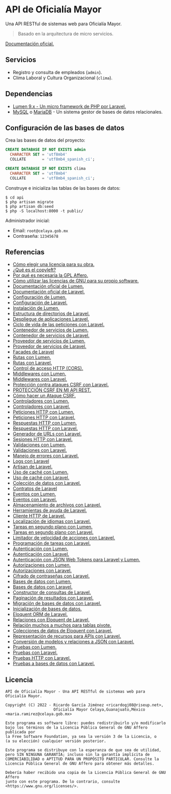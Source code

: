 # API de Oficialía Mayor

Una API RESTful de sistemas web para Oficialía Mayor.

> Basado en la arquitectura de micro servicios.

[Documentación oficial.](https://ricardogj08.notion.site/API-de-Oficial-a-Mayor-d6f94be08d7f4e738418a0f13ee98216)

## Servicios

* Registro y consulta de empleados (`admin`).
* Clima Laboral y Cultura Organizacional (`clima`).

## Dependencias

* [Lumen 9.x - Un micro framework de PHP por Laravel.](https://lumen.laravel.com/docs/9.x)
* [MySQL](https://www.mysql.com/) o [MariaDB](https://mariadb.com/) - Un sistema gestor de bases de datos relacionales.

## Configuración de las bases de datos

Crea las bases de datos del proyecto:

```sql
CREATE DATABASE IF NOT EXISTS admin
  CHARACTER SET = 'utf8mb4'
  COLLATE       = 'utf8mb4_spanish_ci';
```

```sql
CREATE DATABASE IF NOT EXISTS clima
  CHARACTER SET = 'utf8mb4'
  COLLATE       = 'utf8mb4_spanish_ci';
```

Construye e inicializa las tablas de las bases de datos:

```shell
$ cd api
$ php artisan migrate
$ php artisan db:seed
$ php -S localhost:8000 -t public/
```

Administrador inicial:

* Email: `root@celaya.gob.mx`
* Contraseña: `12345678`

## Referencias

* [Cómo elegir una licencia para su obra.](https://www.gnu.org/licenses/license-recommendations.es.html)
* [¿Qué es el copyleft?](https://www.gnu.org/licenses/copyleft.html)
* [Por qué es necesaria la GPL Affero.](https://www.gnu.org/licenses/why-affero-gpl.html)
* [Cómo utilizar las licencias de GNU para su propio software.](https://www.gnu.org/licenses/gpl-howto.es.html)
* [Documentación oficial de Lumen.](https://lumen.laravel.com/docs/9.x)
* [Documentación oficial de Laravel.](https://laravel.com/docs/9.x/)
* [Configuración de Lumen.](https://lumen.laravel.com/docs/9.x/configuration)
* [Configuración de Laravel.](https://laravel.com/docs/9.x/configuration)
* [Instalación de Lumen.](https://lumen.laravel.com/docs/9.x/installation)
* [Estructura de directorios de Laravel.](https://laravel.com/docs/9.x/structure)
* [Despliegue de aplicaciones Laravel.](https://laravel.com/docs/9.x/deployment)
* [Ciclo de vida de las peticiones con Laravel.](https://laravel.com/docs/9.x/lifecycle)
* [Contenedor de servicios de Lumen.](https://lumen.laravel.com/docs/9.x/container)
* [Contenedor de servicios de Laravel.](https://laravel.com/docs/9.x/container)
* [Proveedor de servicios de Lumen.](https://lumen.laravel.com/docs/9.x/providers)
* [Proveedor de servicios de Laravel.](https://laravel.com/docs/9.x/providers)
* [Facades de Laravel](https://laravel.com/docs/9.x/facades)
* [Rutas con Lumen.](https://lumen.laravel.com/docs/9.x/routing)
* [Rutas con Laravel.](https://laravel.com/docs/9.x/routing)
* [Control de acceso HTTP (CORS).](https://developer.mozilla.org/es/docs/Web/HTTP/CORS)
* [Middlewares con Lumen.](https://lumen.laravel.com/docs/9.x/middleware)
* [Middlewares con Laravel.](https://laravel.com/docs/9.x/middleware)
* [Protección contra ataques CSRF con Laravel.](https://laravel.com/docs/9.x/csrf)
* [PROTECCIÓN CSRF EN MI API REST.](https://youtu.be/N08q_zQlolo)
* [Cómo hacer un Ataque CSRF.](https://youtu.be/CXSE89JGnek)
* [Controladores con Lumen.](https://lumen.laravel.com/docs/9.x/controllers)
* [Controladores con Laravel.](https://laravel.com/docs/9.x/controllers)
* [Peticiones HTTP con Lumen.](https://lumen.laravel.com/docs/9.x/requests)
* [Peticiones HTTP con Laravel.](https://laravel.com/docs/9.x/requests)
* [Respuestas HTTP con Lumen.](https://lumen.laravel.com/docs/9.x/responses)
* [Respuestas HTTP con Laravel.](https://laravel.com/docs/9.x/responses)
* [Generador de URLs con Laravel.](https://laravel.com/docs/9.x/urls)
* [Sesiones HTTP con Laravel.](https://laravel.com/docs/9.x/session)
* [Validaciones con Lumen.](https://lumen.laravel.com/docs/9.x/validation)
* [Validaciones con Laravel.](https://laravel.com/docs/9.x/validation)
* [Manejo de errores con Laravel.](https://laravel.com/docs/9.x/errors)
* [Logs con Laravel](https://laravel.com/docs/9.x/logging)
* [Artisan de Laravel.](https://laravel.com/docs/9.x/artisan)
* [Uso de caché con Lumen.](https://lumen.laravel.com/docs/9.x/cache)
* [Uso de caché con Laravel.](https://laravel.com/docs/9.x/cache)
* [Colección de datos con Laravel.](https://laravel.com/docs/9.x/collections)
* [Contratos de Laravel](https://laravel.com/docs/9.x/contracts)
* [Eventos con Lumen.](https://lumen.laravel.com/docs/9.x/events)
* [Eventos con Laravel.](https://laravel.com/docs/9.x/events)
* [Almacenamiento de archivos con Laravel.](https://laravel.com/docs/9.x/filesystem)
* [Herramientas de ayuda de Laravel.](https://laravel.com/docs/9.x/helpers)
* [Cliente HTTP de Laravel.](https://laravel.com/docs/9.x/http-client)
* [Localización de idiomas con Laravel.](https://laravel.com/docs/9.x/localization)
* [Tareas en segundo plano con Lumen.](https://lumen.laravel.com/docs/9.x/queues)
* [Tareas en segundo plano con Laravel.](https://laravel.com/docs/9.x/queues)
* [Limitador de velocidad de acciones con Laravel.](https://laravel.com/docs/9.x/rate-limiting)
* [Programación de tareas con Laravel.](https://laravel.com/docs/9.x/scheduling)
* [Autenticación con Lumen.](https://lumen.laravel.com/docs/9.x/authentication)
* [Autenticación con Laravel.](https://laravel.com/docs/9.x/authentication)
* [Autenticación con JSON Web Tokens para Laravel y Lumen.](https://github.com/PHP-Open-Source-Saver/jwt-auth)
* [Autorizaciones con Lumen.](https://lumen.laravel.com/docs/9.x/authorization)
* [Autorizaciones con Laravel.](https://laravel.com/docs/9.x/authorization)
* [Cifrado de contraseñas con Laravel.](https://laravel.com/docs/9.x/hashing)
* [Bases de datos con Lumen.](https://lumen.laravel.com/docs/9.x/database)
* [Bases de datos con Laravel.](https://laravel.com/docs/9.x/database)
* [Constructor de consultas de Laravel.](https://laravel.com/docs/9.x/queries)
* [Paginación de resultados con Laravel.](https://laravel.com/docs/9.x/pagination)
* [Migración de bases de datos con Laravel.](https://laravel.com/docs/9.x/migrations)
* [Inicialización de bases de datos.](https://laravel.com/docs/9.x/seeding)
* [Eloquent ORM de Laravel.](https://laravel.com/docs/9.x/eloquent)
* [Relaciones con Eloquent de Laravel.](https://laravel.com/docs/9.x/eloquent-relationships)
* [Relación muchos a muchos para tablas pivote.](https://youtu.be/07HRysMPaKY)
* [Colecciones de datos de Eloquent con Laravel.](https://laravel.com/docs/9.x/eloquent-collections)
* [Representación de recursos para APIs con Laravel.](https://laravel.com/docs/9.x/eloquent-resources)
* [Conversión de modelos y relaciones a JSON con Laravel.](https://laravel.com/docs/9.x/eloquent-serialization)
* [Pruebas con Lumen.](https://lumen.laravel.com/docs/9.x/testing)
* [Pruebas con Laravel.](https://laravel.com/docs/9.x/testing)
* [Pruebas HTTP con Laravel.](https://laravel.com/docs/9.x/http-tests)
* [Pruebas a bases de datos con Laravel.](https://laravel.com/docs/9.x/database-testing)

## Licencia

```text
API de Oficialía Mayor - Una API RESTful de sistemas web para Oficialía Mayor.

Copyright (C) 2022 - Ricardo García Jiménez <ricardogj08@riseup.net>,
                     Oficialía Mayor Celaya,Guanajuato,México <maria.ramirez@celaya.gob.mx>

Este programa es software libre: puedes redistribuirlo y/o modificarlo
bajo los términos de la Licencia Pública General de GNU Affero publicada por
la Free Software Foundation, ya sea la versión 3 de la Licencia, o
(a su elección) cualquier versión posterior.

Este programa se distribuye con la esperanza de que sea de utilidad,
pero SIN NINGUNA GARANTÍA; incluso sin la garantía implícita de
COMERCIABILIDAD o APTITUD PARA UN PROPÓSITO PARTICULAR. Consulte la
Licencia Pública General de GNU Affero para obtener más detalles.

Debería haber recibido una copia de la Licencia Pública General de GNU Affero
junto con este programa. De lo contrario, consulte <https://www.gnu.org/licenses/>.
```
